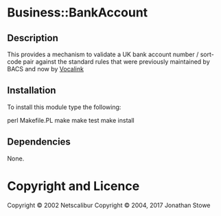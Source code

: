 # Business::BankAccount

## Description

This provides a mechanism to validate a UK bank account number / sort-code
pair against the standard rules that were previously maintained by BACS and
now by [Vocalink](https://www.vocalink.com/customer-support/modulus-checking/)


## Installation

To install this module type the following:

   perl Makefile.PL
   make
   make test
   make install

## Dependencies

None.

# Copyright and Licence

Copyright © 2002 Netscalibur
Copyright © 2004, 2017 Jonathan Stowe
